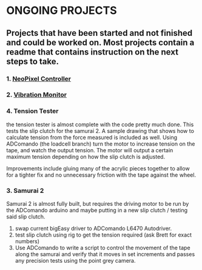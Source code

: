 # ONGOING PROJECTS
## Projects that have been started and not finished and could be worked on. Most projects contain a readme that contains instruction on the next steps to take.
### 1. [NeoPixel Controller](https://github.com/Lathomas42/NeoPixelController)
### 2. [Vibration Monitor](https://github.com/Lathomas42/VibrationMonitor)
### 4. Tension Tester
the tension tester is almost complete with the code pretty much done. This tests the slip clutch for the samurai 2. A sample drawing that shows how to calculate tension from the force measured is included as well.
Using ADComando (the loadcell branch) turn the motor to increase tension on the tape, and watch the output tension. The motor will output a certain maximum tension depending on how the slip clutch is adjusted. 

Improvements include gluing many of the acrylic pieces together to allow for a tighter fix and no unnecessary friction with the tape against the wheel.
### 3. Samurai 2
Samurai 2 is almost fully built, but requires the driving motor to be run by the ADComando arduino and maybe putting in a new slip clutch / testing said slip clutch.
1. swap current bigEasy driver to ADComando L6470 Autodriver.
2. test slip clutch using rig to get the tension required (ask Brett for exact numbers)
3. Use ADComando to write a script to control the movement of the tape along the samurai and verify that it moves in set increments and passes any precision tests using the point grey camera.
